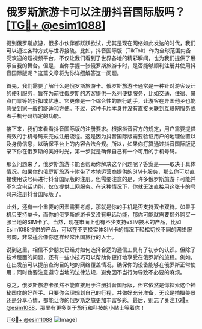 # 俄罗斯旅游卡可以注册抖音国际版吗？[[TG💪+ @esim1088](https://t.me/s/esim1088)]

提到俄罗斯旅游，很多小伙伴都跃跃欲试，尤其是现在网络如此发达的时代，我们可以通过各种方式与世界接轨。比如，抖音国际版（TikTok）作为全球范围内备受欢迎的短视频平台，不仅让我们看到了世界各地的精彩瞬间，也为我们提供了展示自我的舞台。但是，当你手握一张俄罗斯旅游卡时，是否能够顺利注册并使用抖音国际版呢？这篇文章将为你详细解答这一问题。

首先，我们需要了解什么是俄罗斯旅游卡。俄罗斯旅游卡通常是一种针对游客设计的便利服务，旨在为前往俄罗斯的游客提供一系列便捷服务，比如交通、住宿、景点门票等的折扣或优惠。它更像是一个综合性的旅行助手，让游客在异国他乡也能感受到家一般的舒适和方便。不过，这种卡片本身并没有直接关联到互联网服务或者手机号码绑定的功能。

接下来，我们来看看抖音国际版的注册要求。根据抖音官方的规定，用户需要提供有效的手机号码来完成注册流程。这是因为抖音国际版需要验证用户的地理位置以及身份信息，以确保平台上的内容合法合规。所以，如果你打算通过抖音国际版记录下你在俄罗斯的美好时光，第一步就是确保自己有一个可用的手机号码。

那么问题来了，俄罗斯旅游卡能否帮助你解决这个问题呢？答案是——取决于具体情况。如果你的俄罗斯旅游卡附带了本地运营商提供的SIM卡服务，那么你可以直接使用该号码进行抖音国际版的注册。但需要注意的是，许多俄罗斯旅游卡可能并不包含电话功能，仅仅提供上网服务。在这种情况下，你就无法直接用这张卡的号码来注册抖音国际版了。

此外，还有一个重要的因素需要考虑，那就是你的手机是否支持双卡双待。如果手机只支持单卡，而你的俄罗斯旅游卡又没有电话功能，那你可能就需要额外购买一张当地的SIM卡了。当然，现在市面上也有不少支持eSIM技术的产品，比如Esim1088提供的产品，可以在不更换实体SIM卡的情况下轻松切换不同的网络服务商，非常适合像你这样经常出国旅行的人士。

说到这里，相信不少朋友已经对如何选择合适的通信工具有了初步的认识。但除了技术层面的问题，还有一些小技巧可以帮助你更好地享受在俄罗斯的旅程。例如，在出发前可以提前查询目的地的网络覆盖情况，确保你的设备能够在俄罗斯正常使用；同时也要注意遵守当地的法律法规，避免因不当行为导致不必要的麻烦。

总之，俄罗斯旅游卡虽然不能直接用于注册抖音国际版，但它依然是你探索这个神秘国度的好帮手。只要你合理规划自己的行程，并做好充分准备，无论是拍摄美景还是分享心情，都能让你的俄罗斯之旅更加丰富多彩。最后，别忘了关注[TG💪+ @esim1088](https://t.me/s/esim1088)，那里有更多关于旅行和科技的小贴士等着你！

[[TG💪+ @esim1088](https://t.me/s/esim1088) ![Image](https://i.postimg.cc/4NQfJmqS/Snipaste-2025-05-13-00-14-12.png)]